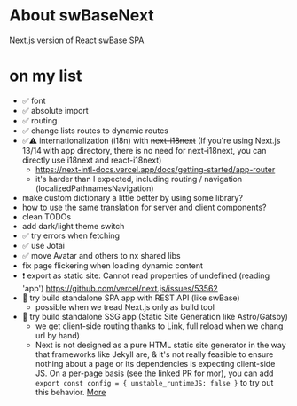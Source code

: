 # About swBaseNext

Next.js version of React swBase SPA

# on my list
- ✅ font
- ✅ absolute import
- ✅ routing
- ✅ change lists routes to dynamic routes
- ✅⚠️ internationalization (i18n) with ~~next-i18next~~ (If you're using Next.js 13/14 with app directory, there is no need for next-i18next, you can directly use i18next and react-i18next)
  - https://next-intl-docs.vercel.app/docs/getting-started/app-router
  - it's harder than I expected, including routing / navigation (localizedPathnamesNavigation)
- make custom dictionary a little better by using some library?
- how to use the same translation for server and client components?
- clean TODOs
- add dark/light theme switch
- ✅ try errors when fetching
- ✅ use Jotai
- ✅ move Avatar and others to nx shared libs
- fix page flickering when loading dynamic content
- ❗️ export as static site: Cannot read properties of undefined (reading 'app') https://github.com/vercel/next.js/issues/53562
- 🤔 try build standalone SPA app with REST API (like swBase)
  - possible when we tread Next.js only as build tool
- 🤔 try build standalone SSG app (Static Site Generation like Astro/Gatsby) 
  - we get client-side routing thanks to Link, full reload when we chang url by hand)
  - Next is not designed as a pure HTML static site generator in the way that frameworks like Jekyll are, & it's not really feasible to ensure nothing about a page or its dependencies is expecting client-side JS. 
    On a per-page basis (see the linked PR for mor), you can add `export const config = { unstable_runtimeJS: false }` to try out this behavior. [More](https://github.com/vercel/next.js/issues/21292#issuecomment-762692528)
